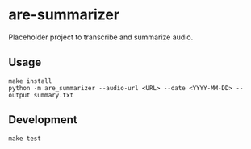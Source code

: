 # are-summarizer

Placeholder project to transcribe and summarize audio.

## Usage

```
make install
python -m are_summarizer --audio-url <URL> --date <YYYY-MM-DD> --output summary.txt
```

## Development

```
make test
```
